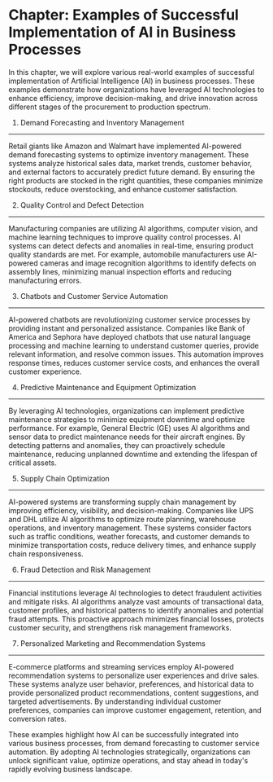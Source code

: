 Chapter: Examples of Successful Implementation of AI in Business Processes
==========================================================================

In this chapter, we will explore various real-world examples of successful implementation of Artificial Intelligence (AI) in business processes. These examples demonstrate how organizations have leveraged AI technologies to enhance efficiency, improve decision-making, and drive innovation across different stages of the procurement to production spectrum.

1. Demand Forecasting and Inventory Management
----------------------------------------------

Retail giants like Amazon and Walmart have implemented AI-powered demand forecasting systems to optimize inventory management. These systems analyze historical sales data, market trends, customer behavior, and external factors to accurately predict future demand. By ensuring the right products are stocked in the right quantities, these companies minimize stockouts, reduce overstocking, and enhance customer satisfaction.

2. Quality Control and Defect Detection
---------------------------------------

Manufacturing companies are utilizing AI algorithms, computer vision, and machine learning techniques to improve quality control processes. AI systems can detect defects and anomalies in real-time, ensuring product quality standards are met. For example, automobile manufacturers use AI-powered cameras and image recognition algorithms to identify defects on assembly lines, minimizing manual inspection efforts and reducing manufacturing errors.

3. Chatbots and Customer Service Automation
-------------------------------------------

AI-powered chatbots are revolutionizing customer service processes by providing instant and personalized assistance. Companies like Bank of America and Sephora have deployed chatbots that use natural language processing and machine learning to understand customer queries, provide relevant information, and resolve common issues. This automation improves response times, reduces customer service costs, and enhances the overall customer experience.

4. Predictive Maintenance and Equipment Optimization
----------------------------------------------------

By leveraging AI technologies, organizations can implement predictive maintenance strategies to minimize equipment downtime and optimize performance. For example, General Electric (GE) uses AI algorithms and sensor data to predict maintenance needs for their aircraft engines. By detecting patterns and anomalies, they can proactively schedule maintenance, reducing unplanned downtime and extending the lifespan of critical assets.

5. Supply Chain Optimization
----------------------------

AI-powered systems are transforming supply chain management by improving efficiency, visibility, and decision-making. Companies like UPS and DHL utilize AI algorithms to optimize route planning, warehouse operations, and inventory management. These systems consider factors such as traffic conditions, weather forecasts, and customer demands to minimize transportation costs, reduce delivery times, and enhance supply chain responsiveness.

6. Fraud Detection and Risk Management
--------------------------------------

Financial institutions leverage AI technologies to detect fraudulent activities and mitigate risks. AI algorithms analyze vast amounts of transactional data, customer profiles, and historical patterns to identify anomalies and potential fraud attempts. This proactive approach minimizes financial losses, protects customer security, and strengthens risk management frameworks.

7. Personalized Marketing and Recommendation Systems
----------------------------------------------------

E-commerce platforms and streaming services employ AI-powered recommendation systems to personalize user experiences and drive sales. These systems analyze user behavior, preferences, and historical data to provide personalized product recommendations, content suggestions, and targeted advertisements. By understanding individual customer preferences, companies can improve customer engagement, retention, and conversion rates.

These examples highlight how AI can be successfully integrated into various business processes, from demand forecasting to customer service automation. By adopting AI technologies strategically, organizations can unlock significant value, optimize operations, and stay ahead in today's rapidly evolving business landscape.
